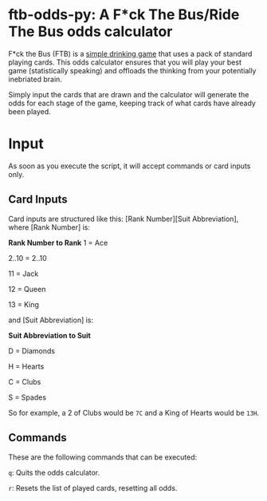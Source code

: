 # ftb-odds-py: A F\*ck The Bus/Ride The Bus odds calculator

F\*ck the Bus (FTB) is a [simple drinking game](https://drinkinggamesbible.com/ride-the-bus-or-fuck-the-bus-drinking-game/) that uses a pack of standard playing cards. This odds calculator ensures that you will play your best game (statistically speaking) and offloads the thinking from your potentially inebriated brain.

Simply input the cards that are drawn and the calculator will generate the odds for each stage of the game, keeping track of what cards have already been played.

# Input
As soon as you execute the script, it will accept commands or card inputs only.

## Card Inputs
Card inputs are structured like this: \[Rank Number\]\[Suit Abbreviation\], where \[Rank Number\] is:

**Rank Number to Rank**
1 = Ace

2..10 = 2..10 

11 = Jack

12 = Queen

13 = King

and \[Suit Abbreviation\] is:

**Suit Abbreviation to Suit**

D = Diamonds

H = Hearts

C = Clubs

S = Spades

So for example, a 2 of Clubs would be `7C` and a King of Hearts would be `13H`.

## Commands
These are the following commands that can be executed:

`q`: Quits the odds calculator.

`r`: Resets the list of played cards, resetting all odds.
